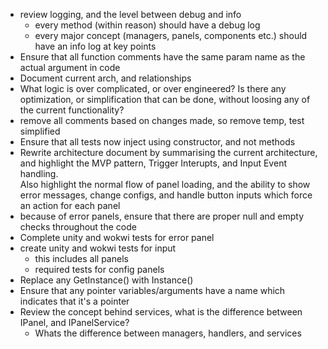 * review logging, and the level between debug and info
    * every method (within reason) should have a debug log
    * every major concept (managers, panels, components etc.) should have an info log at key points
* Ensure that all function comments have the same param name as the actual argument in code
* Document current arch, and relationships
* What logic is over complicated, or over engineered? Is there any optimization, or simplification that can be done, without loosing any of the current functionality?
* remove all comments based on changes made, so remove temp, test simplified
* Ensure that all tests now inject using constructor, and not methods
* Rewrite architecture document by summarising the current architecture, and highlight the MVP pattern, Trigger Interupts, and Input Event handling.  
Also highlight the normal flow of panel loading, and the ability to show error messages, change configs, and handle button inputs which force an action for each panel
* because of error panels, ensure that there are proper null and empty checks throughout the code
* Complete unity and wokwi tests for error panel
* create unity and wokwi tests for input
    * this includes all panels
    * required tests for config panels
* Replace any GetInstance() with Instance()
* Ensure that any pointer variables/arguments have a name which indicates that it's a pointer
* Review the concept behind services, what is the difference between IPanel, and IPanelService?
    * Whats the difference between managers, handlers, and services